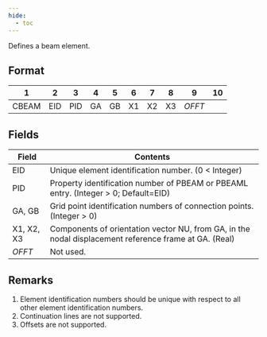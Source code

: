 ```yaml
---
hide:
  - toc
---
```

Defines a beam element.

## Format
| 1        | 2        | 3        | 4        | 5        | 6        | 7        | 8        | 9        | 10       | 
| -------- | -------- | -------- | -------- | -------- | -------- | -------- | -------- | -------- | -------- | 
| CBEAM    | EID      | PID      | GA       | GB       |  X1      | X2       | X3       | _OFFT_   |          |

## Fields
| Field      | Contents |
| ---------- | -------- |
| EID        | Unique element identification number. (0 < Integer)    |
| PID        | Property identification number of PBEAM or PBEAML entry. (Integer > 0; Default=EID)    |
| GA, GB     | Grid point identification numbers of connection points. (Integer > 0)                  | 
| X1, X2, X3 | Components of orientation vector NU, from GA, in the nodal displacement reference frame at GA. (Real)   |
| _OFFT_     | Not used. |

## Remarks
1. Element identification numbers should be unique with respect to all other element identification numbers.
2. Continuation lines are not supported.
3. Offsets are not supported.